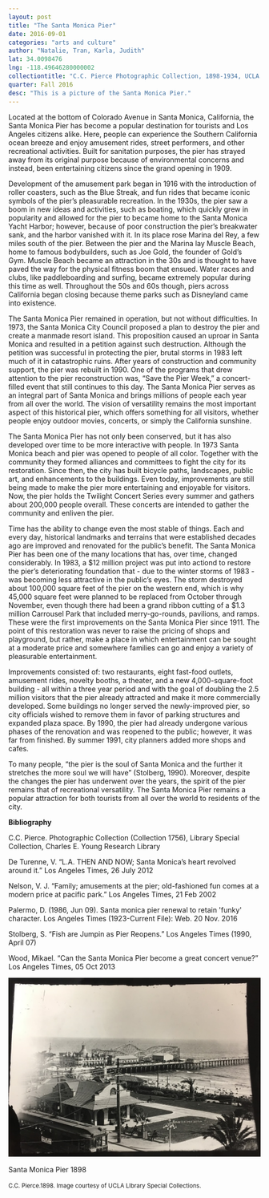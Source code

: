 ```yaml
---
layout: post
title: "The Santa Monica Pier"
date: 2016-09-01
categories: "arts and culture"
author: "Natalie, Tran, Karla, Judith"
lat: 34.0098476
lng: -118.49646280000002
collectiontitle: "C.C. Pierce Photographic Collection, 1898-1934, UCLA Library Special Collections"
quarter: Fall 2016
desc: "This is a picture of the Santa Monica Pier."
---
```

Located at the bottom of Colorado Avenue in Santa Monica, California, the Santa Monica Pier has become a popular destination for tourists and Los Angeles citizens alike. Here, people can experience the Southern California ocean breeze and enjoy amusement rides, street performers, and other recreational activities.  Built for sanitation purposes, the pier has strayed away from its original purpose because of environmental concerns and instead, been entertaining citizens since the grand opening in 1909.

Development of the amusement park began in 1916 with the introduction of roller coasters, such as the Blue Streak, and fun rides that became iconic symbols of the pier’s pleasurable recreation. In the 1930s, the pier saw a boom in new ideas and activities, such as boating, which quickly grew in popularity and allowed for the pier to became home to the Santa Monica Yacht Harbor; however, because of poor construction the pier’s breakwater sank, and the harbor vanished with it.  In its place rose Marina del Rey, a few miles south of the pier. Between the pier and the Marina lay Muscle Beach, home to famous bodybuilders, such as Joe Gold, the founder of Gold’s Gym.  Muscle Beach became an attraction in the 30s and is thought to have paved the way for the physical fitness boom that ensued. Water races and clubs, like paddleboarding and surfing, became extremely popular during this time as well. Throughout the 50s and 60s though, piers across California began closing because theme parks such as Disneyland came into existence.

The Santa Monica Pier remained in operation, but not without difficulties. In 1973, the Santa Monica City Council proposed a plan to destroy the pier and create a manmade resort island. This proposition caused an uproar in Santa Monica and resulted in a petition against such destruction. Although the petition was successful in protecting the pier, brutal storms in 1983 left much of it in catastrophic ruins. After years of construction and community support, the pier was rebuilt in 1990. One of the programs that drew attention to the pier reconstruction was, “Save the Pier Week,” a concert-filled event that still continues to this day. The Santa Monica Pier serves as an integral part of Santa Monica and brings millions of people each year from all over the world. The vision of versatility remains the most important aspect of this historical pier, which offers something for all visitors, whether people enjoy outdoor movies, concerts, or simply the California sunshine.

The Santa Monica Pier has not only been conserved, but it has also developed over time to be more interactive with people. In 1973 Santa Monica beach and pier was opened to people of all color. Together with the  community they formed alliances and committees to fight the city for its restoration.  Since then, the city has built bicycle paths, landscapes, public art, and enhancements to the buildings.  Even today, improvements are still being made to make the pier more entertaining and enjoyable for visitors. Now, the pier holds the Twilight Concert Series every summer and gathers about 200,000 people overall. These concerts are intended to gather the community and enliven the pier.

Time has the ability to change even the most stable of things. Each and every day, historical landmarks and terrains that were established decades ago are improved and renovated for the public’s benefit. The Santa Monica Pier has been one of the many locations that has, over time, changed considerably. In 1983, a $12 million project was put into actiond to restore the pier’s deteriorating foundation that - due to the winter storms of 1983 - was becoming less attractive in the public’s eyes. The storm destroyed about 100,000 square feet of the pier on the western end, which is why 45,000 square feet were planned to be replaced from October through November, even though there had been a grand ribbon cutting of a $1.3 million Carrousel Park that included merry-go-rounds, pavilions, and ramps. These were the first improvements on the Santa Monica Pier since 1911. The point of this restoration was never to raise the pricing of shops and playground, but rather, make a place in which entertainment can be sought at a moderate price and somewhere families can go and enjoy a variety of pleasurable entertainment.

Improvements consisted of: two restaurants, eight fast-food outlets, amusement rides, novelty booths, a theater, and a new 4,000-square-foot building - all within a three year period and with the goal of doubling the 2.5 million visitors that the pier already attracted and make it more commercially developed.  Some buildings no longer served the newly-improved pier, so city officials wished to remove them in favor of parking structures and expanded plaza space. By 1990, the pier had already undergone various phases of the renovation and was reopened to the public; however, it was far from finished. By summer 1991, city planners added more shops and cafes.

To many people, “the pier is the soul of Santa Monica and the further it stretches the more soul we will have” (Stolberg, 1990). Moreover, despite the changes the pier has underwent over the years, the spirit of the pier remains that of recreational versatility. The Santa Monica Pier remains a popular attraction for both tourists from all over the world to residents of the city.


**Bibliography**

C.C. Pierce. Photographic Collection (Collection 1756), Library Special Collection, Charles E. Young Research Library

De Turenne, V.  “L.A. THEN AND NOW; Santa Monica’s heart revolved around it.”  Los Angeles Times, 26 July 2012

Nelson, V. J. “Family; amusements at the pier; old-fashioned fun comes at a modern price at pacific park.” Los Angeles Times, 21 Feb 2002

Palermo, D. (1986, Jun 09). Santa monica pier renewal to retain 'funky' character. Los Angeles Times (1923-Current File): Web. 20 Nov. 2016

Stolberg, S. “Fish are Jumpin as Pier Reopens.” Los Angeles Times (1990, April 07)

Wood, Mikael. “Can the Santa Monica Pier become a great concert venue?” Los Angeles Times, 05 Oct 2013


<img src='../images/smpier1989.JPG' alttext='view of the Santa Monica Beach and the architectural structures around it'>
<figcaption><p>Santa Monica Pier 1898</p><p><small>C.C. Pierce.1898. Image courtesy of UCLA LIbrary Special Collections.</small></p>
